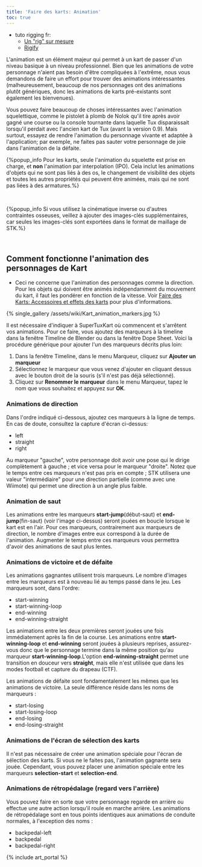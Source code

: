 ```yaml
---
title: 'Faire des karts: Animation'
toc: true
---
```

- tuto rigging fr:
    + [Un "rig" sur mesure](https://youtube.com/playlist?list=PLRuetRLba-d1c68g9KJPZ7W2GXpC9gdir&si=ubF0bMz7M-iuIuQk)
    + [Rigify](https://youtube.com/playlist?list=PLRuetRLba-d0DbbKzhUSN-KjYzZKrrA48&si=16cDCWDZSgi9LULz)

L'animation est un élément majeur qui permet à un kart de passer d'un niveau basique à un niveau professionnel. Bien que les animations de votre personnage n'aient pas besoin d'être compliquées à l'extrême, nous vous demandons de faire un effort pour trouver des animations intéressantes (malheureusement, beaucoup de nos personnages ont des animations plutôt génériques, donc les animations de karts pré-existants sont également les bienvenues).

Vous pouvez faire beaucoup de choses intéressantes avec l'animation squelettique, comme le pistolet à plomb de Nolok qu'il tire après avoir gagné une course ou la console tournante dans laquelle Tux disparaissait lorsqu'il perdait avec l'ancien kart de Tux (avant la version 0.9). Mais surtout, essayez de rendre l'animation du personnage vivante et adaptée à l'application; par exemple, ne faites pas sauter votre personnage de joie dans l'animation de la défaite.

{%popup_info Pour les karts, seule l'animation du squelette est prise en charge, et **non** l'animation par interpolation (IPO). Cela inclut les animations d'objets qui ne sont pas liés à des os, le changement de visibilité des objets et toutes les autres propriétés qui peuvent être animées, mais qui ne sont pas liées à des armatures.%}

<div><br/></div>

{%popup_info Si vous utilisez la cinématique inverse ou d'autres contraintes osseuses, veillez à ajouter des images-clés supplémentaires, car seules les images-clés sont exportées dans le format de maillage de STK.%}

<div><br/></div>

## Comment fonctionne l'animation des personnages de Kart

* Ceci ne concerne que l'animation des personnages comme la direction. Pour les objets qui doivent être animés indépendamment du mouvement du kart, il faut les pondérer en fonction de la vitesse. Voir [Faire des Karts: Accessoires et effets des karts](Making_Karts:_Kart_Attachments_and_Effects) pour plus d'informations.

{% single_gallery /assets/wiki/Kart_animation_markers.jpg %}

Il est nécessaire d'indiquer à SuperTuxKart où commencent et s'arrêtent vos animations. Pour ce faire, vous ajoutez des marqueurs à la timeline dans la fenêtre Timeline de Blender ou dans la fenêtre Dope Sheet. Voici la procédure générique pour ajouter l'un des marqueurs décrits plus loin:

1.  Dans la fenêtre Timeline, dans le menu Marqueur, cliquez sur **Ajouter un marqueur**
2.  Sélectionnez le marqueur que vous venez d'ajouter en cliquant dessus avec le bouton droit de la souris (s'il n'est pas déjà sélectionné).
3.  Cliquez sur **Renommer le marqueur** dans le menu Marqueur, tapez le nom que vous souhaitez et appuyez sur **OK**.

### Animations de direction

Dans l'ordre indiqué ci-dessous, ajoutez ces marqueurs à la ligne de temps. En cas de doute, consultez la capture d'écran ci-dessus:
* left
* straight
* right

Au marqueur "gauche", votre personnage doit avoir une pose qui le dirige complètement à gauche ; et vice versa pour le marqueur "droite". Notez que le temps entre ces marqueurs n'est pas pris en compte ; STK utilisera une valeur "intermédiaire" pour une direction partielle (comme avec une Wiimote) qui permet une direction à un angle plus faible.

### Animation de saut

Les animations entre les marqueurs **start-jump**(début-saut) et **end-jump**(fin-saut) (voir l'image ci-dessus) seront jouées en boucle lorsque le kart est en l'air. Pour ces marqueurs, contrairement aux marqueurs de direction, le nombre d'images entre eux correspond à la durée de l'animation. Augmenter le temps entre ces marqueurs vous permettra d'avoir des animations de saut plus lentes.

### Animations de victoire et de défaite

Les animations gagnantes utilisent trois marqueurs. Le nombre d'images entre les marqueurs est à nouveau lié au temps passé dans le jeu. Les marqueurs sont, dans l'ordre:

* start-winning
* start-winning-loop
* end-winning
* end-winning-straight

Les animations entre les deux premières seront jouées une fois immédiatement après la fin de la course. Les animations entre **start-winning-loop** et **end-winning** seront jouées à plusieurs reprises, assurez-vous donc que le personnage termine dans la même position qu'au marqueur **start-winning-loop**.L'option **end-winning-straight** permet une transition en douceur vers **straight**, mais elle n'est utilisée que dans les modes football et capture du drapeau (CTF).

Les animations de défaite sont fondamentalement les mêmes que les animations de victoire. La seule différence réside dans les noms de marqueurs :

* start-losing
* start-losing-loop
* end-losing
* end-losing-straight

### Animations de l'écran de sélection des karts

Il n'est pas nécessaire de créer une animation spéciale pour l'écran de sélection des karts. Si vous ne le faites pas, l'animation gagnante sera jouée. Cependant, vous pouvez placer une animation spéciale entre les marqueurs **selection-start** et **selection-end**.

### Animations de rétropédalage (regard vers l'arrière)

Vous pouvez faire en sorte que votre personnage regarde en arrière ou effectue une autre action lorsqu'il roule en marche arrière. Les animations de rétropédalage sont en tous points identiques aux animations de conduite normales, à l'exception des noms :

* backpedal-left
* backpedal
* backpedal-right

{% include art_portal %}
